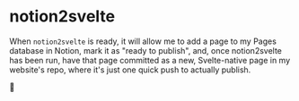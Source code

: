 # notion2svelte

When `notion2svelte` is ready, it will allow me to add a page to my Pages database in Notion, mark it as "ready to publish", and, once notion2svelte has been run, have that page committed as a new, Svelte-native page in my website's repo, where it's just one quick push to actually publish.

🤞
